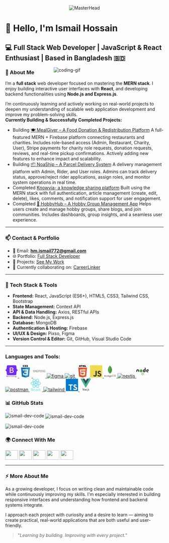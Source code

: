 <div align="center">
  <img src="https://media3.giphy.com/media/v1.Y2lkPTc5MGI3NjExNmlpNnh2M2FzYnozNGI5c2I0ZjZmdjJ2OTdibnh2MHRsODMybXJubSZlcD12MV9pbnRlcm5hbF9naWZfYnlfaWQmY3Q9Zw/ggTpDiVoKI57hAjSYB/giphy.gif" alt="MasterHead" />
</div>


# 👋 Hello, I'm Ismail Hossain  
## 💻 Full Stack Web Developer | JavaScript & React Enthusiast | Based in Bangladesh 🇧🇩  

<img align="right" width="350" src="https://cdn.dribbble.com/users/1162077/screenshots/3848914/programmer.gif" alt="coding-gif" />



### 🧠 About Me

I’m a **full stack** web developer focused on mastering the **MERN stack**. I enjoy building interactive user interfaces with **React**, and developing backend functionalities using **Node.js and Express.js**.

I’m continuously learning and actively working on real-world projects to deepen my understanding of scalable web application development and improve my problem-solving skills.
</br>
**Currently Building & Successfully Completed Projects:**
- Building [🍽️ MealGiver – A Food Donation & Redistribution Platform](https://meal-giver.web.app) A full-featured MERN + Firebase platform connecting restaurants and charities. Includes role-based access (Admin, Restaurant, Charity, User), Stripe payments for charity role requests, donation requests, reviews, and real-time pickup confirmations. Actively adding new features to enhance impact and scalability.
- Building [📦 NoaShip – A Parcel Delivery System](https://noaship.web.app) A delivery management platform with Admin, Rider, and User roles. Admins can track delivery status, approve/reject rider applications, assign roles, and monitor system operations in real time.
- Completed [Knowvia- a knowledge sharing platform](https://knowvia-bd.web.app) Built using the MERN stack with full authentication, article management (create, edit, delete), likes, comments, and notification support for user engagement.
- Completed [🎯 HobbyHub – A Hobby Group Management App](https://hobby-hub-bd.web.app) Helps users create and manage hobby groups, share blogs, and join communities. Includes dashboards, group insights, and a seamless user experience.

---

### 📫 Contact & Portfolio

- 📧 Email: **hm.ismail772@gmail.com**  
- 🌐 Portfolio: [Full Stack Developer](https://ismail-hossain-portfolio.vercel.app) 
- 🧪 Projects: [See My Work](https://ismail-hossain-portfolio.vercel.app/#projects)
- 🤝 Currently collaborating on: [CareerLinker](https://careerlinker-bd.web.app)

---

### 🚀 Tech Stack & Tools

<ul>
  <li><strong>Frontend:</strong> React, JavaScript (ES6+), HTML5, CSS3, Tailwind CSS, Bootstrap</li>
  <li><strong>State Management:</strong> Context API</li>
  <li><strong>API & Data Handling:</strong> Axios, RESTful APIs</li>
  <li><strong>Backend:</strong> Node.js, Express.js</li>
  <li><strong>Database:</strong> MongoDB</li>
  <li><strong>Authentication & Hosting:</strong> Firebase</li>
  <li><strong>UI/UX & Design:</strong> Pixso, Figma</li>
  <li><strong>Version Control & Editor:</strong> Git, GitHub, Visual Studio Code</li>
</ul>

---



<h3 align="left">Languages and Tools:</h3>
<p align="left"> <a href="https://getbootstrap.com" target="_blank" rel="noreferrer"> <img src="https://raw.githubusercontent.com/devicons/devicon/master/icons/bootstrap/bootstrap-plain-wordmark.svg" alt="bootstrap" width="40" height="40"/> </a> <a href="https://www.w3schools.com/css/" target="_blank" rel="noreferrer"> <img src="https://raw.githubusercontent.com/devicons/devicon/master/icons/css3/css3-original-wordmark.svg" alt="css3" width="40" height="40"/> </a> <a href="https://expressjs.com" target="_blank" rel="noreferrer"> <img src="https://raw.githubusercontent.com/devicons/devicon/master/icons/express/express-original-wordmark.svg" alt="express" width="40" height="40"/> </a> <a href="https://www.figma.com/" target="_blank" rel="noreferrer"> <img src="https://www.vectorlogo.zone/logos/figma/figma-icon.svg" alt="figma" width="40" height="40"/> </a> <a href="https://git-scm.com/" target="_blank" rel="noreferrer"> <img src="https://www.vectorlogo.zone/logos/git-scm/git-scm-icon.svg" alt="git" width="40" height="40"/> </a> <a href="https://www.w3.org/html/" target="_blank" rel="noreferrer"> <img src="https://raw.githubusercontent.com/devicons/devicon/master/icons/html5/html5-original-wordmark.svg" alt="html5" width="40" height="40"/> </a> <a href="https://developer.mozilla.org/en-US/docs/Web/JavaScript" target="_blank" rel="noreferrer"> <img src="https://raw.githubusercontent.com/devicons/devicon/master/icons/javascript/javascript-original.svg" alt="javascript" width="40" height="40"/> </a> <a href="https://www.mongodb.com/" target="_blank" rel="noreferrer"> <img src="https://raw.githubusercontent.com/devicons/devicon/master/icons/mongodb/mongodb-original-wordmark.svg" alt="mongodb" width="40" height="40"/> </a> <a href="https://nextjs.org/" target="_blank" rel="noreferrer"> <img src="https://cdn.worldvectorlogo.com/logos/nextjs-2.svg" alt="nextjs" width="40" height="40"/> </a> <a href="https://nodejs.org" target="_blank" rel="noreferrer"> <img src="https://raw.githubusercontent.com/devicons/devicon/master/icons/nodejs/nodejs-original-wordmark.svg" alt="nodejs" width="40" height="40"/> </a> <a href="https://postman.com" target="_blank" rel="noreferrer"> <img src="https://www.vectorlogo.zone/logos/getpostman/getpostman-icon.svg" alt="postman" width="40" height="40"/> </a> <a href="https://reactjs.org/" target="_blank" rel="noreferrer"> <img src="https://raw.githubusercontent.com/devicons/devicon/master/icons/react/react-original-wordmark.svg" alt="react" width="40" height="40"/> </a> <a href="https://tailwindcss.com/" target="_blank" rel="noreferrer"> <img src="https://www.vectorlogo.zone/logos/tailwindcss/tailwindcss-icon.svg" alt="tailwind" width="40" height="40"/> </a> <a href="https://www.typescriptlang.org/" target="_blank" rel="noreferrer"> <img src="https://raw.githubusercontent.com/devicons/devicon/master/icons/typescript/typescript-original.svg" alt="typescript" width="40" height="40"/> </a> <a href="https://vuejs.org/" target="_blank" rel="noreferrer"> <img src="https://raw.githubusercontent.com/devicons/devicon/master/icons/vuejs/vuejs-original-wordmark.svg" alt="vuejs" width="40" height="40"/> </a> </p>

### 📊 GitHub Stats
<p><img align="left" src="https://github-readme-stats.vercel.app/api/top-langs?username=ismail-dev-code&show_icons=true&locale=en&layout=compact" alt="ismail-dev-code" /></p>

<p>&nbsp;<img align="center" src="https://github-readme-stats.vercel.app/api?username=ismail-dev-code&show_icons=true&locale=en" alt="ismail-dev-code" /></p>

<p><img align="center" src="https://github-readme-streak-stats.herokuapp.com/?user=ismail-dev-code&" alt="ismail-dev-code" /></p>

### 🌍 Connect With Me

<p align="left">
  <a href="https://linkedin.com/in/ismail-hossain24" target="_blank"><img src="https://raw.githubusercontent.com/rahuldkjain/github-profile-readme-generator/master/src/images/icons/Social/linked-in-alt.svg" height="30" width="40" /></a>
  <a href="https://fb.com/m.ismail.hossain24" target="_blank"><img src="https://raw.githubusercontent.com/rahuldkjain/github-profile-readme-generator/master/src/images/icons/Social/facebook.svg" height="30" width="40" /></a>
  <a href="https://www.youtube.com/@hm-ismail24" target="_blank"><img src="https://raw.githubusercontent.com/rahuldkjain/github-profile-readme-generator/master/src/images/icons/Social/youtube.svg" height="30" width="40" /></a>
  <a href="https://twitter.com/iamifaisal" target="_blank"><img src="https://raw.githubusercontent.com/rahuldkjain/github-profile-readme-generator/master/src/images/icons/Social/twitter.svg" height="30" width="40" /></a>
  <a href="https://discord.gg/ecj88u68" target="_blank"><img src="https://cdn.jsdelivr.net/gh/devicons/devicon/icons/discordjs/discordjs-original.svg" height="30" width="40" /></a>
</p>

---

### ⚡ More About Me

As a growing developer, I focus on writing clean and maintainable code while continuously improving my skills. I'm especially interested in building responsive interfaces and understanding how frontend and backend systems integrate.

I approach each project with curiosity and a desire to learn — aiming to create practical, real-world applications that are both useful and user-friendly.

> "_Learning by building. Improving with every project._"
